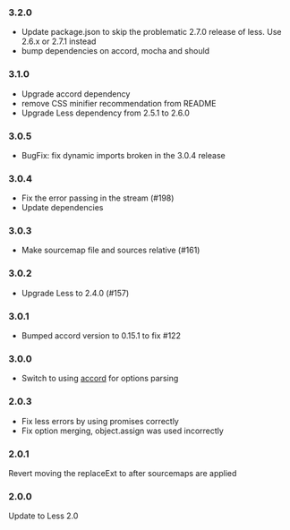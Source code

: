 
### 3.2.0

 * Update package.json to skip the problematic 2.7.0 release of less. Use 2.6.x or 2.7.1 instead
 * bump dependencies on accord, mocha and should

### 3.1.0

 * Upgrade accord dependency
 * remove CSS minifier recommendation from README
 * Upgrade Less dependency from 2.5.1 to 2.6.0

### 3.0.5

 * BugFix: fix dynamic imports broken in the 3.0.4 release

### 3.0.4

 * Fix the error passing in the stream (#198)
 * Update dependencies

### 3.0.3

 * Make sourcemap file and sources relative (#161)

### 3.0.2

 * Upgrade Less to 2.4.0 (#157)

### 3.0.1

 - Bumped accord version to 0.15.1 to fix #122

### 3.0.0

 - Switch to using [accord](https://github.com/jenius/accord) for options parsing

### 2.0.3

 - Fix less errors by using promises correctly
 - Fix option merging, object.assign was used incorrectly

### 2.0.1

Revert moving the replaceExt to after sourcemaps are applied

### 2.0.0

Update to Less 2.0

